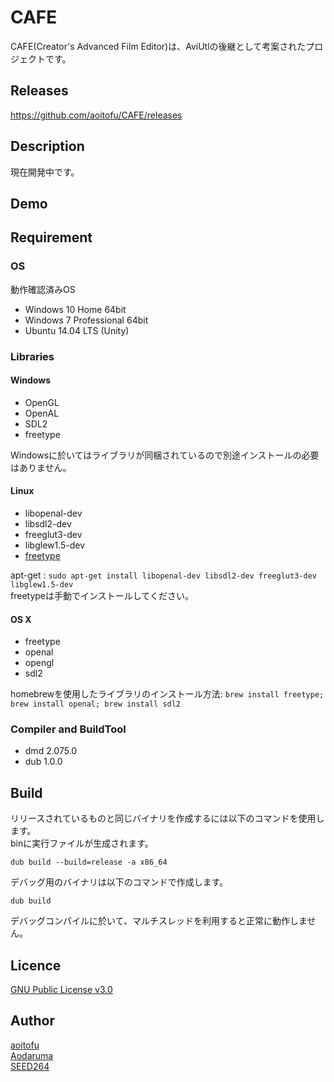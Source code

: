 CAFE
====

CAFE(Creator's Advanced Film Editor)は、AviUtlの後継として考案されたプロジェクトです。

## Releases
https://github.com/aoitofu/CAFE/releases

## Description

現在開発中です。

## Demo

## Requirement

### OS

動作確認済みOS

* Windows 10 Home 64bit
* Windows 7 Professional 64bit
* Ubuntu 14.04 LTS (Unity)

### Libraries

#### Windows
* OpenGL
* OpenAL
* SDL2
* freetype

Windowsに於いてはライブラリが同梱されているので別途インストールの必要はありません。

#### Linux
* libopenal-dev
* libsdl2-dev
* freeglut3-dev
* libglew1.5-dev
* [freetype](http://download.savannah.gnu.org/releases/freetype/)

apt-get : `sudo apt-get install libopenal-dev libsdl2-dev freeglut3-dev libglew1.5-dev`  
freetypeは手動でインストールしてください。

#### OS X
* freetype
* openal
* opengl
* sdl2

homebrewを使用したライブラリのインストール方法:
`brew install freetype; brew install openal; brew install sdl2`


### Compiler and BuildTool

* dmd 2.075.0
* dub 1.0.0

## Build

リリースされているものと同じバイナリを作成するには以下のコマンドを使用します。  
binに実行ファイルが生成されます。

    dub build --build=release -a x86_64

デバッグ用のバイナリは以下のコマンドで作成します。

    dub build

デバッグコンパイルに於いて、マルチスレッドを利用すると正常に動作しません。

## Licence

[GNU Public License v3.0](https://github.com/aoitofu/CAFE/blob/master/LICENSE)

## Author

[aoitofu](https://twitter.com/_aoi_tofu_)  
[Aodaruma](https://twitter.com/Aodaruma_)  
[SEED264](https://twitter.com/SEED264)

